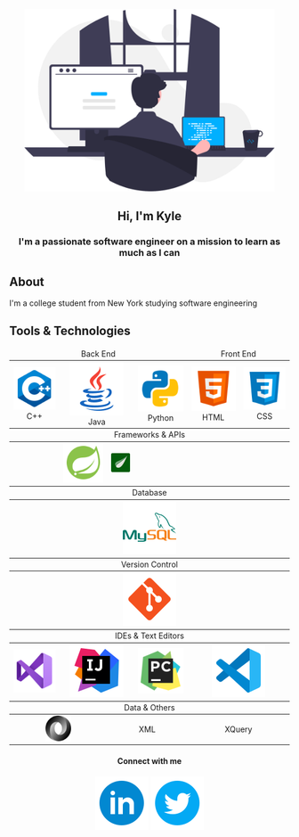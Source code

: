 <div id="header" align="center">
    <img src="images/programmer.svg" width="450px" alt="programmer">
    <h2>Hi, I'm Kyle</h2>
</div>

<h3 align="center">I'm a passionate software engineer on a mission to learn as much as I can</h3>

## About
I'm a college student from New York studying software engineering


## Tools & Technologies
<table align="center">
    <thead align="center">
        <tr>
            <td colspan="4">Back End</td>
            <td colspan="2">Front End</td>
        </tr>
    </thead>
    <tbody align="center">
        <tr>
            <td><img src="images/logos/c++.svg"><br>C++</td>
            <td colspan="2"><a href="https://www.java.com/en/"><img src="images/logos/java.svg"></a><br>Java</td>
            <td><a href="http://python.org"><img src="images/logos/python.svg"></a><br>Python</td>
            <td><img src="images/logos/html.svg"><br>HTML</td>
            <td> <img src="images/logos/css.svg"><br>CSS</td>
        </tr>
    </tbody>
    <thead align="center">
        <tr>
            <td colspan="6">Frameworks & APIs</td>
        </tr>
    </thead>
    <tbody align="center">
        <tr>
            <td></td>
            <td><a href="http://spring.io"><img src="images/logos/spring.svg"></a></td>
            <td><a href="https://www.thymeleaf.org/"><img src="images/logos/thymeleaf.svg" width="46px"></td>
            <td></td>
            <td colspan="2"></td>
        </tr>
    </tbody>
    <thead align="center">
        <tr>
            <td colspan="6">Database</td>
        </tr>
    </thead>
    <tbody align="center">
        <tr>
            <td colspan="6"><a href="http://mysql.com"><img src="images/logos/mysql.svg"></a></td>
        </tr>
    </tbody>
    <thead align="center">
        <tr>
            <td colspan="6">Version Control</td>
        </tr>
    </thead>
    <tbody align="center">
        <tr>
            <td colspan="6"><a href="https://git-scm.com/"><img src="images/logos/git.svg"></a></td>
        </tr>
    </tbody>
    <thead align="center">
        <tr>
            <td colspan="6">IDEs & Text Editors</td>
        </tr>
    </thead>
    <tbody align="center">
        <tr>
            <td><a href="https://visualstudio.microsoft.com/"><img src="images/logos/visualstudio.svg"></a></td>
            <td colspan="2"><a href="https://www.jetbrains.com/idea/"><img src="images/logos/intellij.svg"></a></td>
            <td> <a href="https://www.jetbrains.com/pycharm/"><img src="images/logos/pycharm.svg"></a></td>
            <td colspan="2"> <a href="https://code.visualstudio.com/"><img src="images/logos/vscode.svg"></a></td>
        </tr>
    </tbody>
    <thead align="center">
        <tr>
            <td colspan="7">Data & Others</td>
        </tr>
    </thead>
    <tbody align="center">
        <tr>
            <td colspan="2"><a href="https://www.json.org/json-en.html"><img src="images/logos/json.svg" width="46px"></a></td>
            <td colspan="2">XML</td>
            <td colspan="2">XQuery</td>
        </tr>
    </tbody>
</table>

<h4 align="center">Connect with me</h4>
<p align="center">
    <img src="images/logos/linkedin-circle.svg"> <img src="images/logos/twitter-circle.svg">
</p>